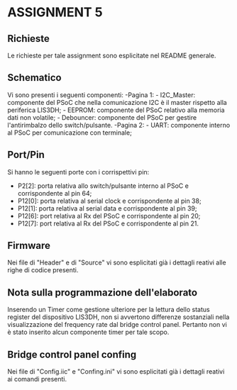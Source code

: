 # ASSIGNMENT 5

## Richieste
Le richieste per tale assignment sono esplicitate nel README generale.


## Schematico
Vi sono presenti i seguenti componenti:
-Pagina 1:
	- I2C_Master: componente del PSoC che nella comunicazione I2C è il master rispetto alla periferica LIS3DH;
	- EEPROM: componente del PSoC relativo alla memoria dati non volatile;
	- Debouncer: componente del PSoC per gestire l'antirimbalzo dello switch/pulsante.
-Pagina 2:
	- UART: componente interno al PSoC per comunicazione con terminale;
	

## Port/Pin
Si hanno le seguenti porte con i corrispettivi pin:
- P2[2]: porta relativa allo switch/pulsante interno al PSoC e corrispondente al pin 64;
- P12[0]: porta relativa al serial clock e corrispondente al pin 38;
- P12[1]: porta relativa al serial data e corrispondente al pin 39;
- P12[6]: port relativa al Rx del PSoC e corrispondente al pin 20;
- P12[7]: port relativa al Rx del PSoC e corrispondente al pin 21.


## Firmware
Nei file di "Header" e di "Source" vi sono esplicitati già i dettagli reativi alle righe di codice presenti.


## Nota sulla programmazione dell'elaborato
Inserendo un Timer come gestione ulteriore per la lettura dello status register del dispositivo LIS3DH, non si avvertono
differenze sostanziali nella visualizzazione del frequency rate dal bridge control panel. Pertanto non vi è stato inserito
alcun componente timer per tale scopo. 


## Bridge control panel confing
Nei file di "Config.iic" e "Confing.ini" vi sono esplicitati già i dettagli reativi ai comandi presenti.
